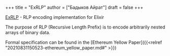 +++
title = "ExRLP"
author = ["Бадыков Айрат"]
draft = false
+++

[ExRLP](https://github.com/mana-ethereum/ex%5Frlp) - RLP encoding implementation for Elixir

The purpose of RLP (Recursive Length Prefix) is to encode arbitrarily nested arrays of binary data.

Formal specification can be found in the [Ethereum Yellow Paper]({{<relref "20210831150523-ethereum_yellow_paper.md#" >}})
